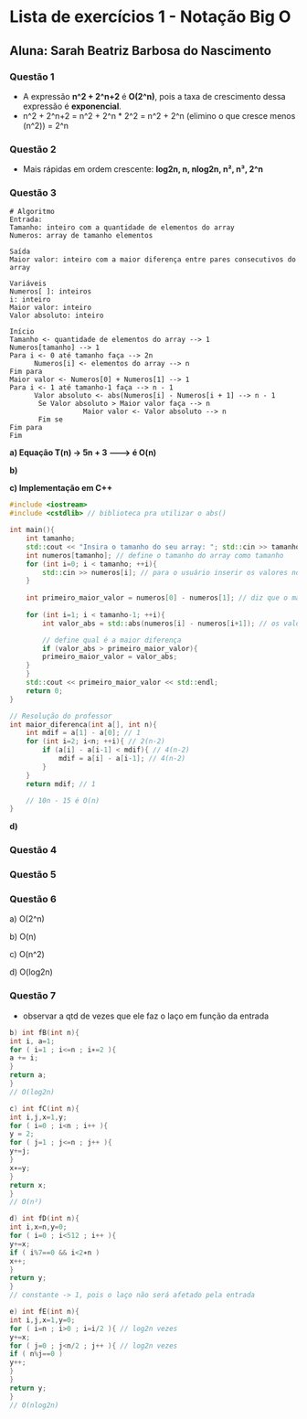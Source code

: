# Lista de exercícios 1 - Notação Big O
## Aluna: Sarah Beatriz Barbosa do Nascimento
### Questão 1
- A expressão **n^2 + 2^n+2** é **O(2^n)**, pois a taxa de crescimento dessa expressão é **exponencial**.
- n^2 + 2^n+2 = n^2 + 2^n * 2^2 = n^2 + 2^n (elimino o que cresce menos (n^2)) = 2^n 
###  Questão 2
- Mais rápidas em ordem crescente: **log2n, n, nlog2n, n², n³, 2^n**
### Questão 3
```
# Algoritmo
Entrada:
Tamanho: inteiro com a quantidade de elementos do array
Numeros: array de tamanho elementos

Saída
Maior valor: inteiro com a maior diferença entre pares consecutivos do array

Variáveis 
Numeros[ ]: inteiros
i: inteiro 
Maior valor: inteiro
Valor absoluto: inteiro

Início
Tamanho <- quantidade de elementos do array --> 1
Numeros[tamanho] --> 1
Para i <- 0 até tamanho faça --> 2n
      Numeros[i] <- elementos do array --> n
Fim para
Maior valor <- Numeros[0] + Numeros[1] --> 1
Para i <- 1 até tamanho-1 faça --> n - 1
      Valor absoluto <- abs(Numeros[i] - Numeros[i + 1] --> n - 1
       Se Valor absoluto > Maior valor faça --> n
                  Maior valor <- Valor absoluto --> n
       Fim se
Fim para
Fim
```

**a) Equação T(n) -> 5n + 3 ---> é O(n)**

**b)**

**c) Implementação em C++**

~~~c++
#include <iostream>
#include <cstdlib> // biblioteca pra utilizar o abs()

int main(){
    int tamanho;
    std::cout << "Insira o tamanho do seu array: "; std::cin >> tamanho; // para inserir o tamanho do array
    int numeros[tamanho]; // define o tamanho do array como tamanho
    for (int i=0; i < tamanho; ++i){
        std::cin >> numeros[i]; // para o usuário inserir os valores no array
    }
    
    int primeiro_maior_valor = numeros[0] - numeros[1]; // diz que o maior valor é a diferença dessa subtração, para fins de comparação
    
    for (int i=1; i < tamanho-1; ++i){
        int valor_abs = std::abs(numeros[i] - numeros[i+1]); // os valores absolutos

        // define qual é a maior diferença
        if (valor_abs > primeiro_maior_valor){
        primeiro_maior_valor = valor_abs;
    }
    }
    std::cout << primeiro_maior_valor << std::endl;
    return 0;
}
~~~
~~~c++
// Resolução do professor
int maior_diferenca(int a[], int n){
    int mdif = a[1] - a[0]; // 1
    for (int i=2; i<n; ++i){ // 2(n-2)
        if (a[i] - a[i-1] < mdif){ // 4(n-2)
            mdif = a[i] - a[i-1]; // 4(n-2)
        }
    }
    return mdif; // 1

    // 10n - 15 é O(n)
}
~~~

**d)**

### Questão 4
### Questão 5
### Questão 6
a) O(2^n)

b) O(n)

c) O(n^2)

d) O(log2n)

### Questão 7
- observar a qtd de vezes que ele faz o laço em função da entrada
~~~c++
b) int fB(int n){
int i, a=1;
for ( i=1 ; i<=n ; i∗=2 ){
a += i;
}
return a;
}
// O(log2n)
~~~
~~~c++
c) int fC(int n){
int i,j,x=1,y;
for ( i=0 ; i<n ; i++ ){
y = 2;
for ( j=1 ; j<=n ; j++ ){
y+=j;
}
x∗=y;
}
return x;
}
// O(n²)
~~~
~~~c++
d) int fD(int n){
int i,x=n,y=0;
for ( i=0 ; i<512 ; i++ ){
y+=x;
if ( i%7==0 && i<2∗n )
x++;
}
return y;
}
// constante -> 1, pois o laço não será afetado pela entrada
~~~
~~~c++
e) int fE(int n){
int i,j,x=1,y=0;
for ( i=n ; i>0 ; i=i/2 ){ // log2n vezes
y+=x;
for ( j=0 ; j<n/2 ; j++ ){ // log2n vezes
if ( n%j==0 )
y++;
}
}
return y;
}
// O(nlog2n)
~~~

